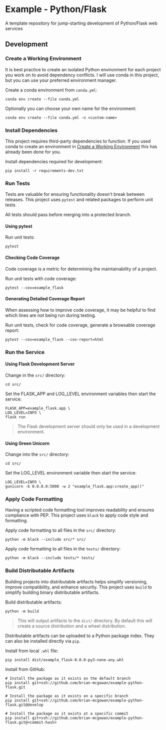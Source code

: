 # Example - Python/Flask
A template repository for jump-starting development of Python/Flask web services

## Development

### Create a Working Environment
It is best practice to create an isolated Python environment for each project
you work on to avoid dependency conflicts. I will use conda in this project, but
you can use your preferred environment manager.

Create a conda environment from `conda.yml`:
```shell
conda env create --file conda.yml
```

Optionally you can choose your own name for the environment:
```shell
conda env create --file conda.yml -n <custom-name>
```

### Install Dependencies
This project requires third-party dependencies to function. If you used conda to
create an environment in [Create a Working Environment](#create-a-working-environment)
this has already been done for you.

Install dependencies required for development:
```shell
pip install -r requirements-dev.txt
```

### Run Tests
Tests are valuable for ensuring functionality doesn't break between releases.
This project uses `pytest` and related packages to perform unit tests.

All tests should pass before merging into a protected branch.

#### Using pytest
Run unit tests:
```shell
pytest
```

#### Checking Code Coverage
Code coverage is a metric for determining the maintainability of a project.

Run unit tests with code coverage:
```shell
pytest --cov=example_flask
```

#### Generating Detailed Coverage Report
When assessing how to improve code coverage, it may be helpful to find which
lines are not being run during testing.

Run unit tests, check for code coverage, generate a browsable coverage report:
```shell
pytest --cov=example_flask --cov-report=html
```

### Run the Service

#### Using Flask Development Server
Change in the `src/` directory:
```shell
cd src/
```

Set the FLASK_APP and LOG_LEVEL environment variables then start the service:
```shell
FLASK_APP=example_flask.app \
LOG_LEVEL=INFO \
flask run
```

> The Flask development server should only be used in a development environment.

#### Using Green Unicorn
Change into the `src/` directory:
```shell
cd src/
```

Set the LOG_LEVEL environment variable then start the service:
```shell
LOG_LEVEL=INFO \
gunicorn -b 0.0.0.0:5000 -w 2 "example_flask.app:create_app()"
```

### Apply Code Formatting
Having a scripted code formatting tool improves readability and ensures
compliance with PEP. This project uses `black` to apply code style and
formatting.

Apply code formatting to all files in the `src/` directory:
```shell
python -m black --include src/* src/
```

Apply code formatting to all files in the `tests/` directory:
```shell
python -m black --include tests/* tests/
```

### Build Distributable Artifacts
Building projects into distributable artifacts helps simplify versioning,
improve compatibility, and enhance security. This project uses `build` to
simplify building binary distributable artifacts.

Build distributable artifacts:
```shell
python -m build
```

> This will output artifacts to the `dist/` directory. By default this will
> create a source distribution and a wheel distribution.

Distributable artifacts can be uploaded to a Python package index. They can also
be installed directly via `pip`.

[//]: # (TODO: Write "Upload to PyPI" section.)

Install from local `.whl` file:
```shell
pip install dist/example_flask-0.0.0-py3-none-any.whl
```

Install from GitHub:
```shell
# Install the package as it exists on the default branch
pip install git+ssh://github.com/brian-mcgowan/example-python-flask.git

# Install the package as it exists on a specific branch
pip install git+ssh://github.com/brian-mcgowan/example-python-flask.git@develop

# Install the package as it exists at a specific commit
pip install git+ssh://github.com/brian-mcgowan/example-python-flask.git@<commit-hash>
```

[//]: # (TODO: Write "Install from PyPI" section.)
